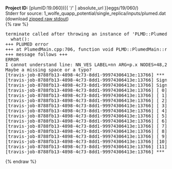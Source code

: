 **Project ID:** [plumID:19.060]({{ '/' | absolute_url }}eggs/19/060/)  
Stderr for source:  1_wolfe_quapp_potential/single_replica/inputs/plumed.dat   
(download [zipped raw stdout](plumed.dat.plumed.stdout.txt.zip))  
{% raw %}
<pre>
terminate called after throwing an instance of 'PLMD::Plumed::ExceptionError'
  what():  
+++ PLUMED error
+++ at PlumedMain.cpp:706, function void PLMD::PlumedMain::readInputWords(const std::vector<std::__cxx11::basic_string<char> >&)
+++ message follows +++
ERROR
I cannot understand line: NN_VES LABEL=nn ARG=p.x NODES=48,24,12 OPTIM=ADAM ACTIVATION=RELU GRID_MIN=-3. GRID_MAX=3. GRID_BIN=50 TEMP=1. AVE_STRIDE=500 PRINT_STRIDE=1000 TARGET_STRIDE=1 GAMMA=10 LRATE=0.001 TAU_KL=50000 DECAY=5000 ADAPTIVE_DECAY=0.5
Maybe a missing space or a typo?
[travis-job-8788fb13-4898-4c73-8dd1-99974306413e:13766] *** Process received signal ***
[travis-job-8788fb13-4898-4c73-8dd1-99974306413e:13766] Signal: Aborted (6)
[travis-job-8788fb13-4898-4c73-8dd1-99974306413e:13766] Signal code:  (-6)
[travis-job-8788fb13-4898-4c73-8dd1-99974306413e:13766] [ 0] /lib/x86_64-linux-gnu/libc.so.6(+0x354b0)[0x7f6e832604b0]
[travis-job-8788fb13-4898-4c73-8dd1-99974306413e:13766] [ 1] /lib/x86_64-linux-gnu/libc.so.6(gsignal+0x38)[0x7f6e83260428]
[travis-job-8788fb13-4898-4c73-8dd1-99974306413e:13766] [ 2] /lib/x86_64-linux-gnu/libc.so.6(abort+0x16a)[0x7f6e8326202a]
[travis-job-8788fb13-4898-4c73-8dd1-99974306413e:13766] [ 3] /usr/lib/x86_64-linux-gnu/libstdc++.so.6(_ZN9__gnu_cxx27__verbose_terminate_handlerEv+0x16d)[0x7f6e8389a84d]
[travis-job-8788fb13-4898-4c73-8dd1-99974306413e:13766] [ 4] /usr/lib/x86_64-linux-gnu/libstdc++.so.6(+0x8d6b6)[0x7f6e838986b6]
[travis-job-8788fb13-4898-4c73-8dd1-99974306413e:13766] [ 5] /usr/lib/x86_64-linux-gnu/libstdc++.so.6(+0x8d701)[0x7f6e83898701]
[travis-job-8788fb13-4898-4c73-8dd1-99974306413e:13766] [ 6] /usr/lib/x86_64-linux-gnu/libstdc++.so.6(+0x8d919)[0x7f6e83898919]
[travis-job-8788fb13-4898-4c73-8dd1-99974306413e:13766] [ 7] plumed[0x40ec85]
[travis-job-8788fb13-4898-4c73-8dd1-99974306413e:13766] [ 8] plumed[0x40f082]
[travis-job-8788fb13-4898-4c73-8dd1-99974306413e:13766] [ 9] plumed[0x409fe0]
[travis-job-8788fb13-4898-4c73-8dd1-99974306413e:13766] [10] /lib/x86_64-linux-gnu/libc.so.6(__libc_start_main+0xf0)[0x7f6e8324b830]
[travis-job-8788fb13-4898-4c73-8dd1-99974306413e:13766] [11] plumed[0x40a0a9]
[travis-job-8788fb13-4898-4c73-8dd1-99974306413e:13766] *** End of error message ***
</pre>
{% endraw %}
